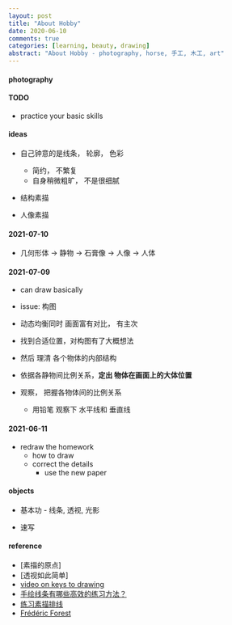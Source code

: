 ```yaml
---
layout: post
title: "About Hobby"
date: 2020-06-10
comments: true
categories: [learning, beauty, drawing]
abstract: "About Hobby - photography, horse, 手工, 木工, art"
---
```




#### photography  

#### TODO  
* practice your basic skills  

#### ideas  
* 自己钟意的是线条， 轮廓， 色彩  
  - 简约， 不繁复  
  - 自身稍微粗旷， 不是很细腻  

* 结构素描 

* 人像素描   


#### 2021-07-10  
* 几何形体 -> 静物 -> 石膏像 -> 人像 -> 人体 

#### 2021-07-09  
* can draw basically  

*  issue: 构图  
  - 动态均衡同时 画面富有对比， 有主次 

  - 找到合适位置，对构图有了大概想法 
  - 然后 理清 各个物体的内部结构 

  - 依据各静物间比例关系，**定出 物体在画面上的大体位置** 

  - 观察， 把握各物体间的比例关系
      + 用铅笔 观察下 水平线和 垂直线 


#### 2021-06-11  
* redraw the homework  
  - how to draw  
  - correct the details  
      + use the new paper 


#### objects 
* 基本功 - 线条, 透视, 光影  

* 速写 


#### reference
* [素描的原点]
* [透视如此简单]
* [video on keys to drawing](https://www.bilibili.com/video/BV1T4411y7My?spm_id_from=333.905.b_7570566964656f.2) 
* [手绘线条有哪些高效的练习方法？](https://zhuanlan.zhihu.com/p/89665739)  
* [练习素描排线](https://www.jianshu.com/p/6b7214800b12)
* [Frédéric Forest](https://grammatical-paris.com/limited-prints-by-frederic-forest/)

